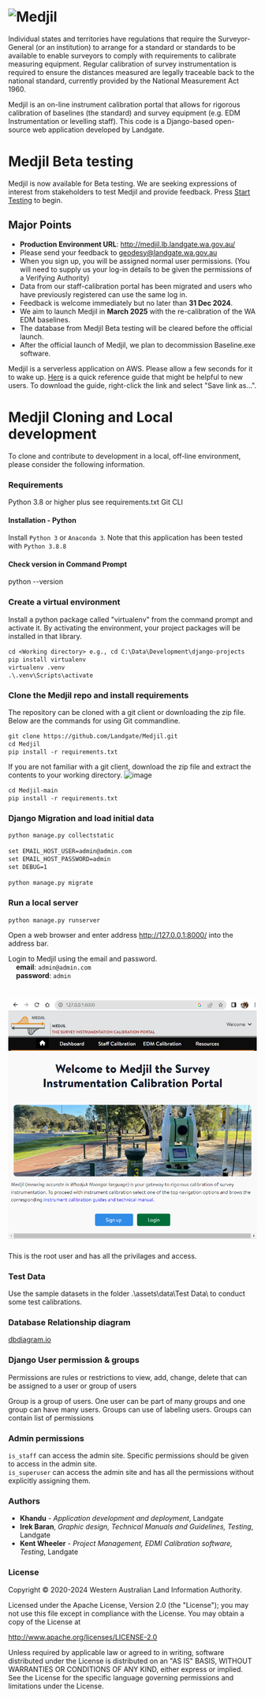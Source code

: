 # ![Medjil](https://github.com/Landgate/Medjil/blob/main/assets/logo-drawing.svg)

Individual states and territories have regulations that require the Surveyor-General (or an institution) to arrange for a standard or standards to be available to enable surveyors to comply with requirements to calibrate measuring equipment. Regular calibration of survey instrumentation is required to ensure the distances measured are legally traceable back to the national standard, currently provided by the National Measurement Act 1960.


Medjil is an on-line instrument calibration portal that allows for rigorous calibration of baselines (the standard) and survey equipment (e.g. EDM Instrumentation or levelling staff).
This code is a Django-based open-source web application developed by Landgate. 

# Medjil Beta testing

Medjil is now available for Beta testing. We are seeking expressions of interest from stakeholders to test Medjil and provide feedback.
Press [Start Testing](http://medjil.lb.landgate.wa.gov.au) to begin. 

## Major Points

- **Production Environment URL**: http://medjil.lb.landgate.wa.gov.au/
- Please send your feedback to geodesy@landgate.wa.gov.au
- When you sign up, you will be assigned normal user permissions. (You will need to supply us your log-in details to be given the permissions of a Verifying Authority)
- Data from our staff-calibration portal has been migrated and users who have previously registered can use the same log in.
- Feedback is welcome immediately but no later than **31 Dec 2024**.
- We aim to launch Medjil in **March 2025** with the re-calibration of the WA EDM baselines.
- The database from Medjil Beta testing will be cleared before the official launch.
- After the official launch of Medjil, we plan to decommission Baseline.exe software.

Medjil is a serverless application on AWS. Please allow a few seconds for it to wake up. [Here](./Medjil-QuickUserGuide.pdf) is a quick reference guide that might be helpful to new users. To download the guide, right-click the link and select "Save link as...".

# Medjil Cloning and Local development
To clone and contribute to development in a local, off-line environment, please consider the following information.

### Requirements
Python 3.8 or higher plus see requirements.txt
Git CLI
#### Installation - Python
Install ```Python 3``` or ```Anaconda 3```. Note that this application has been tested with ```Python 3.8.8```
#### Check version in Command Prompt
python --version  

### Create a virtual environment
Install a python package called "virtualenv" from the command prompt and activate it. 
By activating the environment, your project packages will be installed in that library. 

```
cd <Working directory> e.g., cd C:\Data\Development\django-projects
pip install virtualenv 
virtualenv .venv
.\.venv\Scripts\activate
```

### Clone the Medjil repo and install requirements
The repository can be cloned with a git client or downloading the zip file.  
Below are the commands for using Git commandline.
  ```
  git clone https://github.com/Landgate/Medjil.git
  cd Medjil
  pip install -r requirements.txt
  ```
If you are not familiar with a git client, download the zip file and extract the contents to your working directory.
![image](https://user-images.githubusercontent.com/48744654/205527306-73fd1983-1669-429c-b7ff-bbe141248969.png)
```
cd Medjil-main
pip install -r requirements.txt
```
### Django Migration and load initial data
```
python manage.py collectstatic

set EMAIL_HOST_USER=admin@admin.com
set EMAIL_HOST_PASSWORD=admin
set DEBUG=1

python manage.py migrate
```

### Run a local server
```
python manage.py runserver
```
Open a web browser and enter address http://127.0.0.1:8000/ into the address bar. 

Login to Medjil using the email and password.  
&nbsp;&nbsp;&nbsp;&nbsp;**email**: ``admin@admin.com``  
&nbsp;&nbsp;&nbsp;&nbsp;**password**: ``admin``  

# ![Medjil](https://github.com/Landgate/Medjil/blob/main/assets/HomePage.PNG)

This is the root user and has all the privilages and access. 
### Test Data 
Use the sample datasets in the folder .\assets\data\Test Data\ to conduct some test calibrations. 

### Database Relationship diagram
[dbdiagram.io](https://dbdiagram.io/d/63db952d296d97641d7df322)

### Django User permission & groups
Permissions are rules or restrictions to view, add, change, delete that can be assigned to a user or group of users

Group is a group of users. One user can be part of many groups and one group can have many users. Groups can use of labeling users.
Groups can contain list of permissions

### Admin permissions
``is_staff`` can access the admin site. Specific permissions should be given to access in the admin site.   
``is_superuser`` can access the admin site and has all the permissions without explicitly assigning them. 

### Authors

* **Khandu** - *Application development and deployment*, Landgate
* **Irek Baran**, *Graphic design, Technical Manuals and Guidelines, Testing*, Landgate
* **Kent Wheeler** - *Project Management, EDMI Calibration software, Testing*, Landgate


### License
Copyright © 2020-2024 Western Australian Land Information Authority.

Licensed under the Apache License, Version 2.0 (the "License"); you may not use this file except in compliance with the License. You may obtain a copy of the License at

http://www.apache.org/licenses/LICENSE-2.0

Unless required by applicable law or agreed to in writing, software distributed under the License is distributed on an "AS IS" BASIS, WITHOUT WARRANTIES OR CONDITIONS OF ANY KIND, either express or implied. See the License for the specific language governing permissions and limitations under the License.

